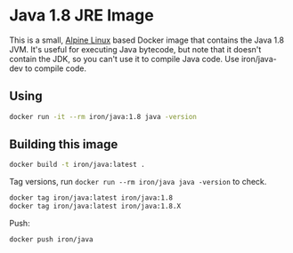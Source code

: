 # Java 1.8 JRE Image

This is a small, [Alpine Linux](http://www.alpinelinux.org/) based Docker image
that contains the Java 1.8 JVM. It's useful for executing Java bytecode, but note
that it doesn't contain the JDK, so you can't use it to compile Java code.
Use iron/java-dev to compile code.

## Using

```sh
docker run -it --rm iron/java:1.8 java -version
```

## Building this image

```sh
docker build -t iron/java:latest .
```

Tag versions, run `docker run --rm iron/java java -version` to check.

```sh
docker tag iron/java:latest iron/java:1.8
docker tag iron/java:latest iron/java:1.8.X
```

Push:

```sh
docker push iron/java
```
